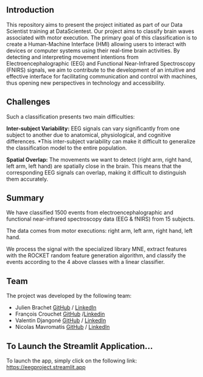 ## Introduction

This repository aims to present the project initiated as part of our Data Scientist training at DataScientest. Our project aims to classify brain waves associated with motor execution. The primary goal of this classification is to create a Human-Machine Interface (HMI) allowing users to interact with devices or computer systems using their real-time brain activities. By detecting and interpreting movement intentions from Electroencephalographic (EEG) and Functional Near-Infrared Spectroscopy (FNIRS) signals, we aim to contribute to the development of an intuitive and effective interface for facilitating communication and control with machines, thus opening new perspectives in technology and accessibility.

## Challenges

Such a classification presents two main difficulties:

**Inter-subject Variability:** EEG signals can vary significantly from one subject to another due to anatomical, physiological, and cognitive differences. *This inter-subject variability can make it difficult to generalize the classification model to the entire population.

**Spatial Overlap:** The movements we want to detect (right arm, right hand, left arm, left hand) are spatially close in the brain. This means that the corresponding EEG signals can overlap, making it difficult to distinguish them accurately.

## Summary

We have classified 1500 events from electroencephalographic and functional near-infrared spectroscopy data (EEG & fNIRS) from 15 subjects.

The data comes from motor executions: right arm, left arm, right hand, left hand.

We process the signal with the specialized library MNE, extract features with the ROCKET random feature generation algorithm, and classify the events according to the 4 above classes with a linear classifier.

## Team 

The project was developed by the following team:


- Julien Brachet [GitHub](https://github.com/brachetj) / [LinkedIn](https://www.linkedin.com/in/julien-brachet-76b37325/)
- François Crouchet [GitHub](https://github.com/fcrouchet) /[Linkedin](https://www.linkedin.com/in/fcrouchet/)
- Valentin Djangoné [GitHub](https://github.com/valentindjangone) / [LinkedIn](https://www.linkedin.com/in/valentin-djangoné/)
- Nicolas Mavromatis [GitHub](https://github.com/9Nicox) / [LinkedIn](https://www.linkedin.com/in/nicolas-mavromatis/)
## To Launch the Streamlit Application...

To launch the app, simply click on the following link: https://eegproject.streamlit.app
